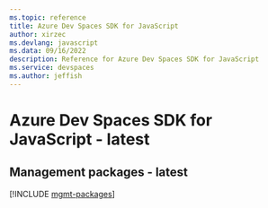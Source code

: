 ```yaml
---
ms.topic: reference
title: Azure Dev Spaces SDK for JavaScript
author: xirzec
ms.devlang: javascript
ms.data: 09/16/2022
description: Reference for Azure Dev Spaces SDK for JavaScript
ms.service: devspaces
ms.author: jeffish
---
```

# Azure Dev Spaces SDK for JavaScript - latest

## Management packages - latest
[!INCLUDE [mgmt-packages](dev-spaces-mgmt-index.md)]